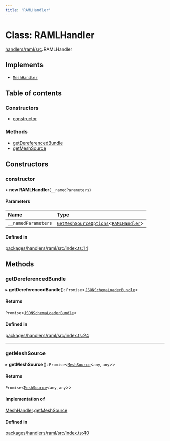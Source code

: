 ```yaml
---
title: 'RAMLHandler'
---
```


# Class: RAMLHandler

[handlers/raml/src](../modules/handlers_raml_src).RAMLHandler

## Implements

- [`MeshHandler`](/docs/api/interfaces/types_src.MeshHandler)

## Table of contents

### Constructors

- [constructor](handlers_raml_src.RAMLHandler#constructor)

### Methods

- [getDereferencedBundle](handlers_raml_src.RAMLHandler#getdereferencedbundle)
- [getMeshSource](handlers_raml_src.RAMLHandler#getmeshsource)

## Constructors

### constructor

• **new RAMLHandler**(`__namedParameters`)

#### Parameters

| Name | Type |
| :------ | :------ |
| `__namedParameters` | [`GetMeshSourceOptions`](../modules/types_src#getmeshsourceoptions)\<[`RAMLHandler`](/docs/api/interfaces/types_src.YamlConfig.RAMLHandler)> |

#### Defined in

[packages/handlers/raml/src/index.ts:14](https://github.com/Urigo/graphql-mesh/blob/master/packages/handlers/raml/src/index.ts#L14)

## Methods

### getDereferencedBundle

▸ **getDereferencedBundle**(): `Promise`\<[`JSONSchemaLoaderBundle`](/docs/api/interfaces/loaders_json_schema_src.JSONSchemaLoaderBundle)>

#### Returns

`Promise`\<[`JSONSchemaLoaderBundle`](/docs/api/interfaces/loaders_json_schema_src.JSONSchemaLoaderBundle)>

#### Defined in

[packages/handlers/raml/src/index.ts:24](https://github.com/Urigo/graphql-mesh/blob/master/packages/handlers/raml/src/index.ts#L24)

___

### getMeshSource

▸ **getMeshSource**(): `Promise`\<[`MeshSource`](../modules/types_src#meshsource)\<`any`, `any`>>

#### Returns

`Promise`\<[`MeshSource`](../modules/types_src#meshsource)\<`any`, `any`>>

#### Implementation of

[MeshHandler](/docs/api/interfaces/types_src.MeshHandler).[getMeshSource](/docs/api/interfaces/types_src.MeshHandler#getmeshsource)

#### Defined in

[packages/handlers/raml/src/index.ts:40](https://github.com/Urigo/graphql-mesh/blob/master/packages/handlers/raml/src/index.ts#L40)
